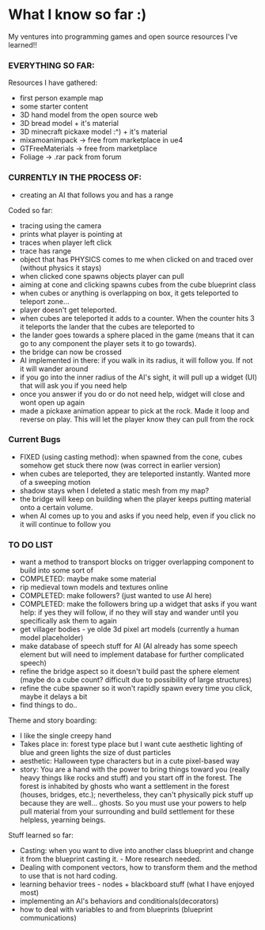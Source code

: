 # What I know so far :)
My ventures into programming games and open source resources I've learned!!

### EVERYTHING SO FAR:

Resources I have gathered:
- first person example map
- some starter content
- 3D hand model from the open source web 
- 3D bread model + it's material
- 3D minecraft pickaxe model :^) + it's material 
- mixamoanimpack -> free from marketplace in ue4
- GTFreeMaterials -> free from marketplace
- Foliage -> .rar pack from forum

### CURRENTLY IN THE PROCESS OF:
- creating an AI that follows you and has a range

Coded so far:
- tracing using the camera
- prints what player is pointing at
- traces when player left click
- trace has range
- object that has PHYSICS comes to me when clicked on and traced over (without physics it stays)
- when clicked cone spawns objects player can pull
- aiming at cone and clicking spawns cubes from the cube blueprint class
- when cubes or anything is overlapping on box, it gets teleported to teleport zone...
- player doesn't get teleported.
- when cubes are teleported it adds to a counter. When the counter hits 3 it teleports the lander that the cubes are teleported to
- the lander goes towards a sphere placed in the game (means that it can go to any component the player sets it to go towards).
- the bridge can now be crossed
- AI implemented in there: if you walk in its radius, it will follow you. If not it will wander around
- if you go into the inner radius of the AI's sight, it will pull up a widget (UI) that will ask you if you need help
- once you answer if you do or do not need help, widget will close and wont open up again
- made a pickaxe animation appear to pick at the rock. Made it loop and reverse on play. This will let the player know they can pull     from the rock

### Current Bugs
- FIXED (using casting method): when spawned from the cone, cubes somehow get stuck there now (was correct in earlier version)
- when cubes are teleported, they are teleported instantly. Wanted more of a sweeping motion
- shadow stays when I deleted a static mesh from my map?
- the bridge will keep on building when the player keeps putting material onto a certain volume.
- when AI comes up to you and asks if you need help, even if you click no it will continue to follow you

### TO DO LIST
- want a method to transport blocks on trigger overlapping component to build into some sort of        
- COMPLETED: maybe make some material
- rip medieval town models and textures online
- COMPLETED: make followers? (just wanted to use AI here)
- COMPLETED: make the followers bring up a widget that asks if you want help: if yes they will follow, if no they will stay and wander     until you specifically ask them to again
- get villager bodies - ye olde 3d pixel art models (currently a human model placeholder)
- make database of speech stuff for AI (AI already has some speech element but will need to implement database for further                 complicated speech)
- refine the bridge aspect so it doesn't build past the sphere element (maybe do a cube count? difficult due to possibility of large       structures)
- refine the cube spawner so it won't rapidly spawn every time you click, maybe it delays a bit
- find things to do..

Theme and story boarding:
- I like the single creepy hand
- Takes place in: forest type place but I want cute aesthetic lighting of blue and green lights the size of dust particles 
- aesthetic: Halloween type characters but in a cute pixel-based way
- story: You are a hand with the power to bring things toward you (really heavy things like rocks and stuff) and you start off in the     forest. The forest is inhabited by ghosts who want a settlement in the forest (houses, bridges, etc.); nevertheless, they can't         physically pick stuff up because they are well... ghosts. So you must use your powers to help pull material from your surrounding and   build settlement for these helpless, yearning beings.

Stuff learned so far:
- Casting: when you want to dive into another class blueprint and change it from the blueprint casting it. - More research needed.
- Dealing with component vectors, how to transform them and the method to use that is not hard coding.
- learning behavior trees - nodes + blackboard stuff (what I have enjoyed most)
- implementing an AI's behaviors and conditionals(decorators) 
- how to deal with variables to and from blueprints (blueprint communications)

